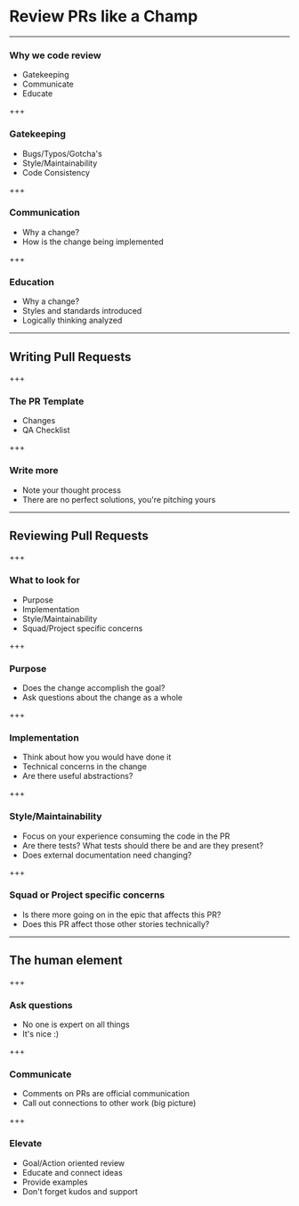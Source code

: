 # Review PRs like a Champ

---
### Why we code review

- Gatekeeping
- Communicate
- Educate

+++
### Gatekeeping

- Bugs/Typos/Gotcha's
- Style/Maintainability
- Code Consistency

+++
### Communication

- Why a change?
- How is the change being implemented

+++
### Education

- Why a change?
- Styles and standards introduced
- Logically thinking analyzed


---
## Writing Pull Requests

+++
### The PR Template

- Changes
- QA Checklist

+++
### Write more

- Note your thought process
- There are no perfect solutions, you're pitching yours

---
## Reviewing Pull Requests

+++
### What to look for

- Purpose
- Implementation
- Style/Maintainability
- Squad/Project specific concerns

+++
### Purpose

- Does the change accomplish the goal?
- Ask questions about the change as a whole

+++
### Implementation

- Think about how you would have done it
- Technical concerns in the change
- Are there useful abstractions?

+++
### Style/Maintainability

- Focus on your experience consuming the code in the PR
- Are there tests?  What tests should there be and are they present?
- Does external documentation need changing?

+++
### Squad or Project specific concerns

- Is there more going on in the epic that affects this PR?
- Does this PR affect those other stories technically?


---
## The human element

+++
### Ask questions

- No one is expert on all things
- It's nice :)

+++
### Communicate

- Comments on PRs are official communication
- Call out connections to other work (big picture)

+++
### Elevate

- Goal/Action oriented review
- Educate and connect ideas
- Provide examples
- Don't forget kudos and support
